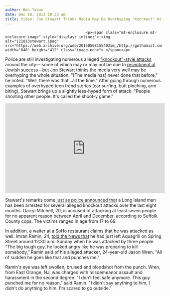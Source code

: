 ```yaml
---
author: Ben Yakas
date: Dec 18, 2013 10:33 am
title: Video: Jon Stewart Thinks Media May Be Overhyping "Knockout" Attacks
---
```


	
										<p><span class="mt-enclosure mt-enclosure-image" style="display: inline;"> <img alt="121813stewart.jpeg" src="https://web.archive.org/web/20150508155403im_/http://gothamist.com/attachments/byakas/121813stewart.jpeg" width="640" height="412" class="image-none"> </span></p>

<p>Police are still investigating numerous alleged <a href="https://web.archive.org/web/20150508155403/http://gothamist.com/tags/knockout">&quot;knockout&quot;-style attacks</a> around the city&#x2014; some of which may or may not be due to <a href="https://web.archive.org/web/20150508155403/http://gothamist.com/2013/12/04/councilwoman_says_knockout_attacks.php">resentment at Jewish success</a>&#x2014;but Jon Stewart thinks the media very well may be overhyping the whole situation. &quot;[The media has] never done that before,&quot; he noted. &quot;Well, there was that&#x2026;all the time.&quot; After going through numerous examples of overhyped teen trend stories (car surfing, butt pinching, arm biting), Stewart brings up a slightly less-hyped form of attack: &quot;People shooting other people. It&apos;s called the shoot-y game.&quot;</p>

<center><iframe width="512" height="288" src="https://web.archive.org/web/20150508155403if_/http://www.hulu.com/embed.html?eid=uwwejhawyndzw52ctfydoq" frameborder="0" scrolling="no" webkitallowfullscreen="" mozallowfullscreen="" allowfullscreen></iframe></center>

<p>Stewart&apos;s remarks come <a href="https://web.archive.org/web/20150508155403/http://www.nbcnewyork.com/news/local/Knockout-Game-Attacks-Long-Island-Arraignment-236351191.html">just as police announced that</a> a Long Island man has been arrested for several alleged knockout attacks over the last eight months. Darryl Mitchell, 20, is accused of attacking at least seven people for no apparent reason between April and December, according to Suffolk County cops. The victims ranged in age from 17 to 69.</p>

<p>In addition, a waiter at a SoHo restaurant claims that he was attacked as well. Imran Ramin, 24, <a href="https://web.archive.org/web/20150508155403/http://www.nydailynews.com/new-york/nyc-crime/manhattan-waiter-latest-knockout-victim-article-1.1550001">told the News that</a> he had just left Aquagrill on Spring Street around 12:30 a.m. Sunday when he was attacked by three people. &quot;The big tough guy, he looked angry like he was preparing to kill somebody,&#x201D; Ramin said of his alleged attacker, 24-year-old Jason Wren. &quot;All of sudden he goes like that and punches me.&quot;</p>

<p>Ramin&apos;s eye was left swollen, bruised and bloodshot from the punch. Wren, from East Orange, NJ, was charged with misdemeanor assault and harassment in the second degree. &quot;I don&apos;t feel safe anymore. This guy punched me for no reason,&#x201D; said Ramin. &quot;I didn&apos;t say anything to him, I didn&apos;t do anything to him. I&apos;m scared to go outside.&quot;</p>					
										
									
				